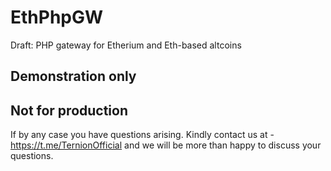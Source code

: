 # EthPhpGW
Draft: PHP gateway for Etherium and Eth-based altcoins
## Demonstration only

## Not for production


If  by any case you have questions arising. Kindly contact us at - https://t.me/TernionOfficial and we will be more than happy to discuss your questions.
